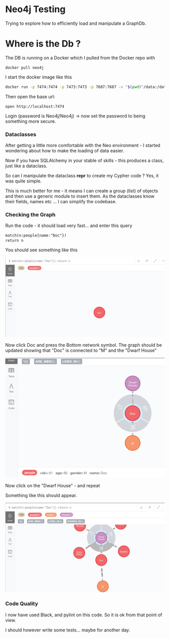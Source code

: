 # Neo4j Testing

Trying to explore how to efficiently load and manipulate a GraphDb.

# Where is the Db ?

The DB is running on a Docker which I pulled from the Docker repo with

    docker pull neo4j

I start the docker image like this

```bash
docker run -p 7474:7474 -p 7473:7473 -p 7687:7687 -v "$(pwd)"/data:/data neo4j
```

Then open the base url:


    open http://localhost:7474

Login (password is Neo4j/Neo4j) -> now set the password to being something more secure.

### Dataclasses

After getting a little more comfortable with the Neo environment - I started wondering about how to make the loading of data easier. 

Now if you have SQLAlchemy in your stable of skills - this produces a class, just like a dataclass.

So can I manipulate the dataclass __repr__ to create my Cypher code ? Yes, it was quite simple.

This is much better for me - it means I can create a group (list) of objects and then use a generic module to insert them. As the dataclasses know their fields, names etc ... I can simplify the codebase.


### Checking the Graph

Run the code - it should load very fast... and enter this query


    match(n:people{name:"Doc"})
    return n

You should see something like this 

![./img/1.png](./img/1.png)

Now click Doc and press the Bottom network symbol.
The graph should be updated showing that "Doc" is connected to "M" and the "Dwarf House"

![./img/2.png](./img/2.png)

Now click on the "Dwarf House" - and repeat

Something like this should appear.

![./img/3.png](./img/3.png)


### Code Quality

I now have used Black, and pylint on this code. So it is ok from that point of view. 

I should however write some tests... maybe for another day.
